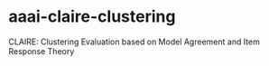 # aaai-claire-clustering
CLAIRE: Clustering Evaluation based on Model Agreement and Item Response Theory
